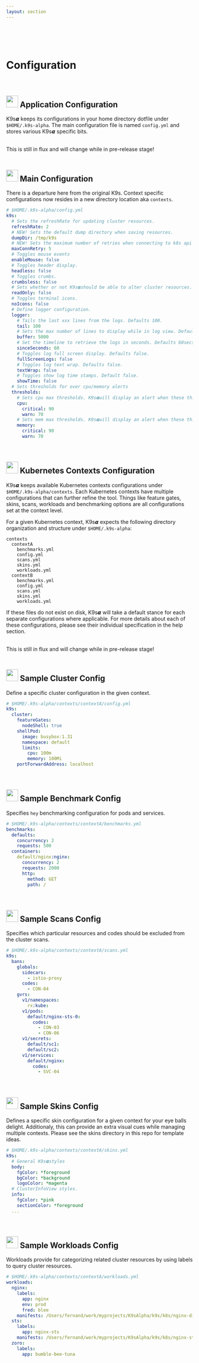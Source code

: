 ```yaml
---
layout: section
---
```


<i class="fas fa-cogs icon fa-7x"></i>

<br/>
<br/>
<br/>

# Configuration

<br/>

## <img src="/assets/sections/overview.png" width="auto" height="32"/> Application Configuration

K9s𝞪 keeps its configurations in your home directory dotfile under `$HOME/.k9s-alpha`.
The main configuration file is named `config.yml` and stores various K9s𝞪 specific bits.

<br/>
<div class="note">
  <i class="fas fa-skull"></i> This is still in flux and will change while in pre-release stage!
</div>

<br/>

## <img src="/assets/sections/examples.png" width="auto" height="32"/> Main Configuration

There is a departure here from the original K9s. Context specific configurations now resides in a new directory location aka `contexts`.

```yaml
# $HOME/.k9s-alpha/config.yml
k9s:
  # Sets the refreshRate for updating cluster resources.
  refreshRate: 2
  # NEW! Sets the default dump directory when saving resources.
  dumpDir: /tmp/k9s
  # NEW! Sets the maximum number of retries when connecting to k8s api server.
  maxConnRetry: 5
  # Toggles mouse events
  enableMouse: false
  # Toggles header display.
  headless: false
  # Toggles crumbs.
  crumbsless: false
  # Sets whether or not K9s𝞪should be able to alter cluster resources.
  readOnly: false
  # Toggles terminal icons.
  noIcons: false
  # Define logger configuration.
  logger:
    # Tails the last xxx lines from the logs. Defaults 100.
    tail: 100
    # Sets the max number of lines to display while in log view. Defaults 5k.
    buffer: 5000
    # Set the timeline to retrieve the logs in seconds. Defaults 60secs.
    sinceSeconds: 60
    # Toggles log full screen display. Defaults false.
    fullScreenLogs: false
    # Toggles log text wrap. Defaults false.
    textWrap: false
    # Toggles show log time stamps. Default false.
    showTime: false
  # Sets thresholds for over cpu/memory alerts
  thresholds:
    # Sets cpu max thresholds. K9s𝞪will display an alert when these thresholds are exceeded.
    cpu:
      critical: 90
      warn: 70
    # Sets mem max thresholds. K9s𝞪will display an alert when these thresholds are exceeded.
    memory:
      critical: 90
      warn: 70
```

<br/>

## <img src="/assets/sections/overview.png" width="auto" height="32"/> Kubernetes Contexts Configuration

K9s𝞪 keeps available Kubernetes contexts configurations under `$HOME/.k9s-alpha/contexts`. Each Kubernetes contexts have multiple configurations that can further refine the tool. Things like feature gates, skins, scans, workloads and benchmarking options are all configurations set at the context level.

For a given Kubernetes context, K9s𝞪 expects the following directory organization and structure under `$HOME/.k9s-alpha`:

```text
contexts
  contextA
    benchmarks.yml
    config.yml
    scans.yml
    skins.yml
    workloads.yml
  contextB
    benchmarks.yml
    config.yml
    scans.yml
    skins.yml
    workloads.yml
```

If these files do not exist on disk, K9s𝞪 will take a default stance for each separate configurations where applicable.
For more details about each of these configurations, please see their individual specification in the help section.

<br/>
<div class="note">
  <i class="fas fa-skull"></i> This is still in flux and will change while in pre-release stage!
</div>

<br/>

## <img src="/assets/sections/examples.png" width="auto" height="32"/> Sample Cluster Config

Define a specific cluster configuration in the given context.

```yaml
# $HOME/.k9s-alpha/contexts/contextA/config.yml
k9s:
  cluster:
    featureGates:
      nodeShell: true
    shellPod:
      image: busybox:1.31
      namespace: default
      limits:
        cpu: 100m
        memory: 100Mi
    portForwardAddress: localhost
```

<br/>

## <img src="/assets/sections/examples.png" width="auto" height="32"/> Sample Benchmark Config

Specifies `hey` benchmarking configuration for pods and services.

```yaml
# $HOME/.k9s-alpha/contexts/contextA/benchmarks.yml
benchmarks:
  defaults:
    concurrency: 2
    requests: 500
  containers:
    default/nginx:nginx:
      concurrency: 2
      requests: 2000
      http:
        method: GET
        path: /
```

<br/>

## <img src="/assets/sections/examples.png" width="auto" height="32"/> Sample Scans Config

Specifies which particular resources and codes should be excluded from the cluster scans.

```yaml
# $HOME/.k9s-alpha/contexts/contextA/scans.yml
k9s:
  bans:
    globals:
      sidecars:
        - istio-proxy
      codes:
        - CON-04
    gvrs:
      v1/namespaces:
        rx:kube:
      v1/pods:
        default/nginx-sts-0:
          codes:
            - CON-03
            - CON-06
      v1/secrets:
        default/sc1:
        default/sc2:
      v1/services:
        default/nginx:
          codes:
            - SVC-04
```

<br/>

## <img src="/assets/sections/examples.png" width="auto" height="32"/> Sample Skins Config

Defines a specific skin configuration for a given context for your eye balls delight. Additionaly, this can provide an extra visual cues while managing multiple contexts.
Please see the skins directory in this  repo for template ideas.

```yaml
# $HOME/.k9s-alpha/contexts/contextA/skins.yml
k9s:
  # General K9s𝞪styles
  body:
    fgColor: *foreground
    bgColor: *background
    logoColor: *magenta
  # ClusterInfoView styles.
  info:
    fgColor: *pink
    sectionColor: *foreground
  ...
```

<br/>

## <img src="/assets/sections/examples.png" width="auto" height="32"/> Sample Workloads Config

Workloads provide for categorizing related cluster resources by using labels to query cluster resources.

```yaml
# $HOME/.k9s-alpha/contexts/contextA/workloads.yml
workloads:
  nginx:
    labels:
      app: nginx
      env: prod
      fred: blee
    manifests: /Users/fernand/work/myprojects/K9sAlpha/k9s/k8s/nginx-dir/nginx.yml
  sts:
    labels:
      app: nginx-sts
    manifests: /Users/fernand/work/myprojects/K9sAlpha/k9s/k8s/nginx-sts-dir
  zoro:
    labels:
      app: bumble-bee-tuna
```

